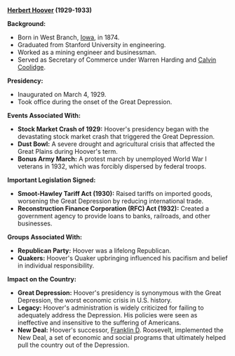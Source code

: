 **[Herbert Hoover](./../herbert-hoover/) (1929-1933)**

**Background:**

* Born in West Branch, [Iowa](./../iowa/), in 1874.
* Graduated from Stanford University in engineering.
* Worked as a mining engineer and businessman.
* Served as Secretary of Commerce under Warren Harding and [Calvin Coolidge](./../calvin-coolidge/).

**Presidency:**

* Inaugurated on March 4, 1929.
* Took office during the onset of the Great Depression.

**Events Associated With:**

* **Stock Market Crash of 1929:** Hoover's presidency began with the devastating stock market crash that triggered the Great Depression.
* **Dust Bowl:** A severe drought and agricultural crisis that affected the Great Plains during Hoover's term.
* **Bonus Army March:** A protest march by unemployed World War I veterans in 1932, which was forcibly dispersed by federal troops.

**Important Legislation Signed:**

* **Smoot-Hawley Tariff Act (1930):** Raised tariffs on imported goods, worsening the Great Depression by reducing international trade.
* **Reconstruction Finance Corporation (RFC) Act (1932):** Created a government agency to provide loans to banks, railroads, and other businesses.

**Groups Associated With:**

* **Republican Party:** Hoover was a lifelong Republican.
* **Quakers:** Hoover's Quaker upbringing influenced his pacifism and belief in individual responsibility.

**Impact on the Country:**

* **Great Depression:** Hoover's presidency is synonymous with the Great Depression, the worst economic crisis in U.S. history.
* **Legacy:** Hoover's administration is widely criticized for failing to adequately address the Depression. His policies were seen as ineffective and insensitive to the suffering of Americans.
* **New Deal:** Hoover's successor, [Franklin D](./../franklin-d/). Roosevelt, implemented the New Deal, a set of economic and social programs that ultimately helped pull the country out of the Depression.